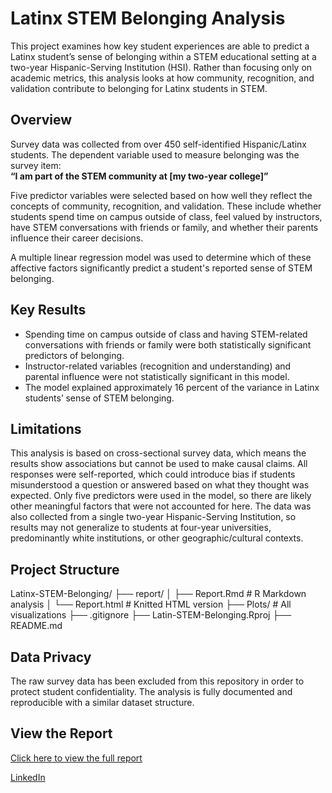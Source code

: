 # Latinx STEM Belonging Analysis

This project examines how key student experiences are able to predict a Latinx student’s sense of belonging within a STEM educational setting at a two-year Hispanic-Serving Institution (HSI). Rather than focusing only on academic metrics, this analysis looks at how community, recognition, and validation contribute to belonging for Latinx students in STEM.

## Overview

Survey data was collected from over 450 self-identified Hispanic/Latinx students. The dependent variable used to measure belonging was the survey item:  
**“I am part of the STEM community at [my two-year college]”**

Five predictor variables were selected based on how well they reflect the concepts of community, recognition, and validation. These include whether students spend time on campus outside of class, feel valued by instructors, have STEM conversations with friends or family, and whether their parents influence their career decisions.

A multiple linear regression model was used to determine which of these affective factors significantly predict a student's reported sense of STEM belonging.

## Key Results

- Spending time on campus outside of class and having STEM-related conversations with friends or family were both statistically significant predictors of belonging.
- Instructor-related variables (recognition and understanding) and parental influence were not statistically significant in this model.
- The model explained approximately 16 percent of the variance in Latinx students’ sense of STEM belonging.

## Limitations

This analysis is based on cross-sectional survey data, which means the results show associations but cannot be used to make causal claims. All responses were self-reported, which could introduce bias if students misunderstood a question or answered based on what they thought was expected. Only five predictors were used in the model, so there are likely other meaningful factors that were not accounted for here. The data was also collected from a single two-year Hispanic-Serving Institution, so results may not generalize to students at four-year universities, predominantly white institutions, or other geographic/cultural contexts.

## Project Structure

Latinx-STEM-Belonging/
├── report/
│ ├── Report.Rmd # R Markdown analysis
│ └── Report.html # Knitted HTML version
├── Plots/ # All visualizations
├── .gitignore
├── Latin-STEM-Belonging.Rproj
├── README.md

## Data Privacy

The raw survey data has been excluded from this repository in order to protect student confidentiality. The analysis is fully documented and reproducible with a similar dataset structure.

## View the Report

[Click here to view the full report](https://josephclayton41.github.io/Latinx-STEM-Belonging/)

[LinkedIn](https://www.linkedin.com/in/josephpclayton)

